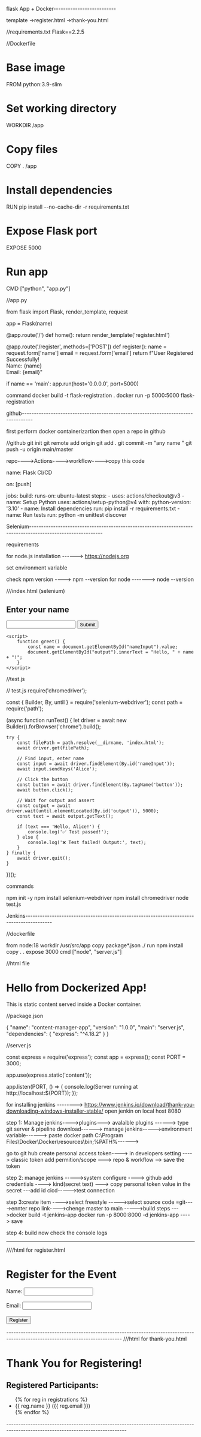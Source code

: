 flask App + Docker--------------------------

template
  ->register.html
  ->thank-you.html


//requirements.txt
Flask==2.2.5



//Dockerfile
# Base image
FROM python:3.9-slim

# Set working directory
WORKDIR /app

# Copy files
COPY . /app

# Install dependencies
RUN pip install --no-cache-dir -r requirements.txt

# Expose Flask port
EXPOSE 5000

# Run app
CMD ["python", "app.py"]



//app.py

from flask import Flask, render_template, request

app = Flask(name)

@app.route('/')
def home():
    return render_template('register.html')

@app.route('/register', methods=['POST'])
def register():
    name = request.form['name']
    email = request.form['email']
    return f"User Registered Successfully!<br>Name: {name}<br>Email: {email}"

if name == 'main':
    app.run(host='0.0.0.0', port=5000)
    
 command
 docker build -t flask-registration .
 docker run -p 5000:5000 flask-registration
 



github----------------------------------------------------------------------------------

first perform docker containerizartion then   open a repo in github
 
 
 //github
 git init
 git remote add origin <url of repo    >
 git add .
 git commit -m "any name   "
 git push -u origin main/master



repo---->Actions---->workflow---->copy this code


name: Flask CI/CD         

on: [push]

jobs:
  build:
    runs-on: ubuntu-latest
    steps:
    - uses: actions/checkout@v3
    - name: Setup Python
      uses: actions/setup-python@v4
      with:
        python-version: '3.10'
    - name: Install dependencies
      run: pip install -r requirements.txt
    - name: Run tests
      run: python -m unittest discover


Selenium------------------------------------------------------------------------------------------------------------


requirements

for node.js installation  ------> https://nodejs.org

set environment variable

check npm version ----> npm --version
for node -------> node --version


 ///index.html (selenium)

<!-- index.html -->
<!DOCTYPE html>
<html>
<head>
    <title>Simple Form</title>
</head>
<body>
    <h2>Enter your name</h2>
    <input type="text" id="nameInput" />
    <button onclick="greet()">Submit</button>
    <p id="output"></p>

    <script>
        function greet() {
            const name = document.getElementById("nameInput").value;
            document.getElementById("output").innerText = "Hello, " + name + "!";
        }
    </script>
</body>
</html>



//test.js

// test.js
require('chromedriver');

const { Builder, By, until } = require('selenium-webdriver');
const path = require('path');

(async function runTest() {
    let driver = await new Builder().forBrowser('chrome').build();

    try {
        const filePath = path.resolve(__dirname, 'index.html');
        await driver.get(filePath);

        // Find input, enter name
        const input = await driver.findElement(By.id('nameInput'));
        await input.sendKeys('Alice');

        // Click the button
        const button = await driver.findElement(By.tagName('button'));
        await button.click();

        // Wait for output and assert
        const output = await driver.wait(until.elementLocated(By.id('output')), 5000);
        const text = await output.getText();

        if (text === 'Hello, Alice!') {
            console.log('✅ Test passed!');
        } else {
            console.log('❌ Test failed! Output:', text);
        }
    } finally {
        await driver.quit();
    }
})();



commands

npm init -y
npm install selenium-webdriver
npm install chromedriver
node test.js




Jenkins-----------------------------------------------------------------------------------------

//dockerfile 

from node:18
workdir /usr/src/app
copy package*.json ./
run npm install 
copy . .
expose 3000
cmd ["node", "server.js"]



//html file

<!DOCTYPE html>
<html>
<head>
  <title>Docker Content Management</title>
</head>
<body>
  <h1>Hello from Dockerized App!</h1>
  <p>This is static content served inside a Docker container.</p>
</body>
</html>


//package.json

{
  "name": "content-manager-app",
  "version": "1.0.0",
  "main": "server.js",
  "dependencies": {
    "express": "^4.18.2"
  }
}


//server.js

const express = require('express');
const app = express();
const PORT = 3000;

app.use(express.static('content'));

app.listen(PORT, () => {
  console.log(Server running at http://localhost:${PORT});
});


for installing jenkins --------> https://www.jenkins.io/download/thank-you-downloading-windows-installer-stable/
open jenkin on local host 8080

step 1: Manage jenkins---->plugins---> avalaible plugins ------> type git server & pipeline download------> 
manage jenkins----->environment variable------> paste docker path C:\Program Files\Docker\Docker\resources\bin;%PATH%------> 

go to git hub create personal access token----> in developers setting  ----> classic token add permition/scope ---> repo & workflow --> save the token 

step 2: manage jenkins ----->system configure ----> github add credentials ----> kind(secret text) ---> copy personal token value in the secret ---add id cicd----->test connection

step 3:create item ---->select freestyle ----->select source code =git---->ennter repo link---->chenge master to main ----->build steps --->docker build -t jenkins-app
docker run -p 8000:8000 -d jenkins-app ----> save

step 4: build now check the console logs



------------------------------------------------------------------------------------------------------------------------------
////html for register.html
<!DOCTYPE html>
<html>
<head>
    <meta charset="UTF-8">
    <title>Event Registration</title>
</head>
<body>
    <h1>Register for the Event</h1>
    <form action="/register" method="post">
        <label>Name: <input type="text" name="name" required></label><br><br>
        <label>Email: <input type="email" name="email" required></label><br><br>
        <input type="submit" value="Register">
    </form>
</body>
</html>
------------------------------------------------------------------------------------------------------------------------------
///html for thank-you.html
<!DOCTYPE html>
<html>
<head>
     <meta charset="UTF-8">
    <title>Thank You</title>
</head>
<body>
    <h1>Thank You for Registering!</h1>
    <h2>Registered Participants:</h2>
    <ul>
        {% for reg in registrations %}
            <li>{{ reg.name }} ({{ reg.email }})</li>
        {% endfor %}
    </ul>
</body>
</html>
--------------------------------------------------------------------------------------------------------------------------------
